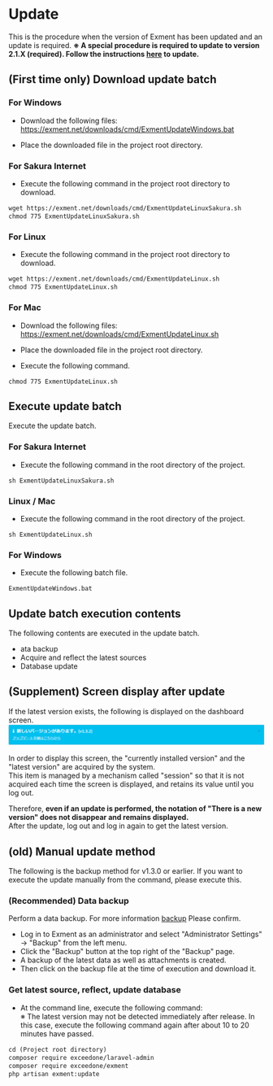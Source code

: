 # Update
This is the procedure when the version of Exment has been updated and an update is required.
**※ A special procedure is required to update to version 2.1.X (required). Follow the instructions [here](/update/v2_1) to update.**

## (First time only) Download update batch

### For Windows
- Download the following files:  
https://exment.net/downloads/cmd/ExmentUpdateWindows.bat

- Place the downloaded file in the project root directory.

### For Sakura Internet
- Execute the following command in the project root directory to download.

~~~
wget https://exment.net/downloads/cmd/ExmentUpdateLinuxSakura.sh
chmod 775 ExmentUpdateLinuxSakura.sh
~~~

### For Linux
- Execute the following command in the project root directory to download.  

~~~
wget https://exment.net/downloads/cmd/ExmentUpdateLinux.sh
chmod 775 ExmentUpdateLinux.sh
~~~


### For Mac
- Download the following files:  
https://exment.net/downloads/cmd/ExmentUpdateLinux.sh

- Place the downloaded file in the project root directory.

- Execute the following command.

~~~
chmod 775 ExmentUpdateLinux.sh
~~~

## Execute update batch
Execute the update batch.

### For Sakura Internet
- Execute the following command in the root directory of the project.  

~~~
sh ExmentUpdateLinuxSakura.sh
~~~

### Linux / Mac
- Execute the following command in the root directory of the project.  

~~~
sh ExmentUpdateLinux.sh
~~~

### For Windows
- Execute the following batch file.  

~~~
ExmentUpdateWindows.bat
~~~

## Update batch execution contents
The following contents are executed in the update batch.  
 - ata backup
 - Acquire and reflect the latest sources
 - Database update


## (Supplement) Screen display after update
If the latest version exists, the following is displayed on the dashboard screen.
![Custom table screen](img/update/show_version.png)

In order to display this screen, the "currently installed version" and the "latest version" are acquired by the system.  
This item is managed by a mechanism called "session" so that it is not acquired each time the screen is displayed, and retains its value until you log out.  

Therefore, **even if an update is performed, the notation of "There is a new version" does not disappear and remains displayed.**  
After the update, log out and log in again to get the latest version.

## (old) Manual update method
The following is the backup method for v1.3.0 or earlier. If you want to execute the update manually from the command, please execute this.  

### (Recommended) Data backup
Perform a data backup. For more information [backup](/backup) Please confirm.  
- Log in to Exment as an administrator and select "Administrator Settings" → "Backup" from the left menu.
- Click the "Backup" button at the top right of the "Backup" page.
- A backup of the latest data as well as attachments is created.
- Then click on the backup file at the time of execution and download it.

### Get latest source, reflect, update database
- At the command line, execute the following command:  
※ The latest version may not be detected immediately after release. In this case, execute the following command again after about 10 to 20 minutes have passed.  

~~~
cd (Project root directory)
composer require exceedone/laravel-admin
composer require exceedone/exment
php artisan exment:update
~~~